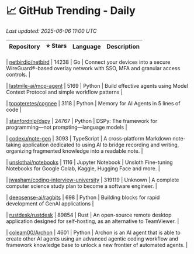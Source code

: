 # 📈 GitHub Trending - Daily

_Last updated: 2025-06-06 11:00 UTC_

| Repository | ⭐ Stars | Language | Description |
|------------|--------:|----------|-------------|

| [netbirdio/netbird](https://github.com/netbirdio/netbird) | 14238 | Go | Connect your devices into a secure WireGuard®-based overlay network with SSO, MFA and granular access controls. |

| [lastmile-ai/mcp-agent](https://github.com/lastmile-ai/mcp-agent) | 5169 | Python | Build effective agents using Model Context Protocol and simple workflow patterns |

| [topoteretes/cognee](https://github.com/topoteretes/cognee) | 3118 | Python | Memory for AI Agents in 5 lines of code |

| [stanfordnlp/dspy](https://github.com/stanfordnlp/dspy) | 24767 | Python | DSPy: The framework for programming—not prompting—language models |

| [codexu/note-gen](https://github.com/codexu/note-gen) | 3093 | TypeScript | A cross-platform Markdown note-taking application dedicated to using AI to bridge recording and writing, organizing fragmented knowledge into a readable note. |

| [unslothai/notebooks](https://github.com/unslothai/notebooks) | 1116 | Jupyter Notebook | Unsloth Fine-tuning Notebooks for Google Colab, Kaggle, Hugging Face and more. |

| [jwasham/coding-interview-university](https://github.com/jwasham/coding-interview-university) | 319119 | Unknown | A complete computer science study plan to become a software engineer. |

| [deepsense-ai/ragbits](https://github.com/deepsense-ai/ragbits) | 698 | Python | Building blocks for rapid development of GenAI applications |

| [rustdesk/rustdesk](https://github.com/rustdesk/rustdesk) | 89854 | Rust | An open-source remote desktop application designed for self-hosting, as an alternative to TeamViewer. |

| [coleam00/Archon](https://github.com/coleam00/Archon) | 4601 | Python | Archon is an AI agent that is able to create other AI agents using an advanced agentic coding workflow and framework knowledge base to unlock a new frontier of automated agents. |
